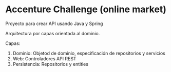 # Accenture Challenge (online market)
 Proyecto para crear API usando Java y Spring

Arquitectura por capas orientada al dominio.

Capas:
1. Dominio: Objetod de dominio, especificación de repositorios y servicios
2. Web: Controladores API REST
3. Persistencia: Repositorios y entities